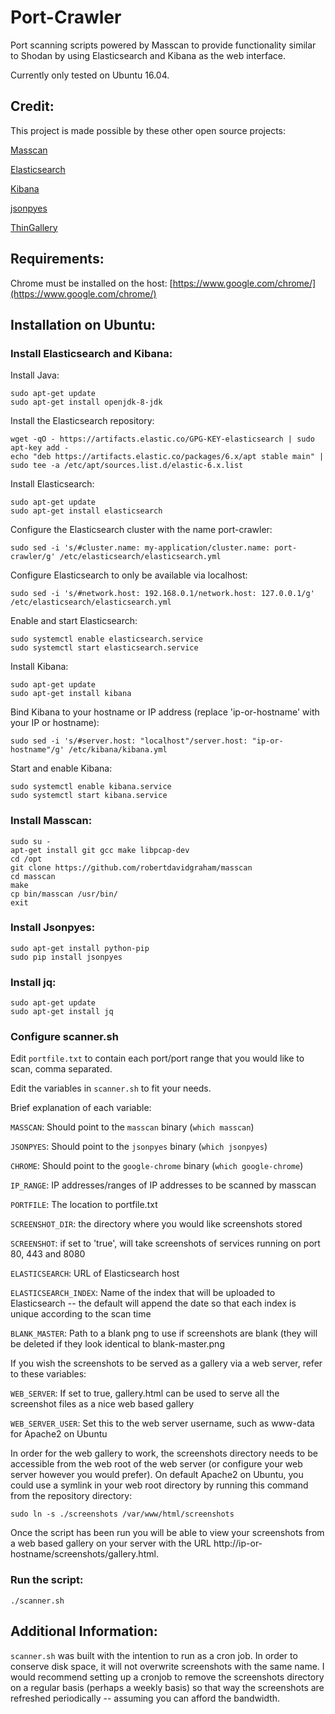 # Port-Crawler
Port scanning scripts powered by Masscan to provide functionality similar to Shodan by using Elasticsearch and Kibana as the web interface.

Currently only tested on Ubuntu 16.04.

## Credit:

This project is made possible by these other open source projects:

[Masscan](https://github.com/robertdavidgraham/masscan)

[Elasticsearch](https://github.com/elastic/elasticsearch)

[Kibana](https://github.com/elastic/kibana)

[jsonpyes](https://github.com/xros/jsonpyes)

[ThinGallery](https://github.com/gfwilliams/ThinGallery)



## Requirements:
Chrome must be installed on the host: [https://www.google.com/chrome/](https://www.google.com/chrome/)




## Installation on Ubuntu:

### Install Elasticsearch and Kibana:

Install Java:

```
sudo apt-get update
sudo apt-get install openjdk-8-jdk
```


Install the Elasticsearch repository:

```
wget -qO - https://artifacts.elastic.co/GPG-KEY-elasticsearch | sudo apt-key add -
echo "deb https://artifacts.elastic.co/packages/6.x/apt stable main" | sudo tee -a /etc/apt/sources.list.d/elastic-6.x.list
```


Install Elasticsearch:

```
sudo apt-get update
sudo apt-get install elasticsearch
```


Configure the Elasticsearch cluster with the name port-crawler:

```
sudo sed -i 's/#cluster.name: my-application/cluster.name: port-crawler/g' /etc/elasticsearch/elasticsearch.yml
```


Configure Elasticsearch to only be available via localhost:

```
sudo sed -i 's/#network.host: 192.168.0.1/network.host: 127.0.0.1/g' /etc/elasticsearch/elasticsearch.yml
```


Enable and start Elasticsearch:

```
sudo systemctl enable elasticsearch.service
sudo systemctl start elasticsearch.service
```


Install Kibana:

```
sudo apt-get update
sudo apt-get install kibana
```


Bind Kibana to your hostname or IP address (replace 'ip-or-hostname' with your IP or hostname):

```
sudo sed -i 's/#server.host: "localhost"/server.host: "ip-or-hostname"/g' /etc/kibana/kibana.yml
```



Start and enable Kibana:

```
sudo systemctl enable kibana.service
sudo systemctl start kibana.service
```



### Install Masscan:

```
sudo su -
apt-get install git gcc make libpcap-dev
cd /opt
git clone https://github.com/robertdavidgraham/masscan
cd masscan
make
cp bin/masscan /usr/bin/
exit
```




### Install Jsonpyes:

```
sudo apt-get install python-pip
sudo pip install jsonpyes
```


### Install jq:

```
sudo apt-get update
sudo apt-get install jq
```



### Configure scanner.sh

Edit `portfile.txt` to contain each port/port range that you would like to scan, comma separated.

Edit the variables in `scanner.sh` to fit your needs. 

Brief explanation of each variable:

`MASSCAN`: Should point to the `masscan` binary (`which masscan`)

`JSONPYES`: Should point to the `jsonpyes` binary (`which jsonpyes`)

`CHROME`: Should point to the `google-chrome` binary (`which google-chrome`)

`IP_RANGE`: IP addresses/ranges of IP addresses to be scanned by masscan 

`PORTFILE`: The location to portfile.txt

`SCREENSHOT_DIR`: the directory where you would like screenshots stored

`SCREENSHOT`: if set to 'true', will take screenshots of services running on port 80, 443 and 8080

`ELASTICSEARCH`: URL of Elasticsearch host

`ELASTICSEARCH_INDEX`: Name of the index that will be uploaded to Elasticsearch -- the default will append the date so that each index is unique according to the scan time

`BLANK_MASTER`: Path to a blank png to use if screenshots are blank (they will be deleted if they look identical to blank-master.png


If you wish the screenshots to be served as a gallery via a web server, refer to these variables:

`WEB_SERVER`: If set to true, gallery.html can be used to serve all the screenshot files as a nice web based gallery

`WEB_SERVER_USER`: Set this to the web server username, such as www-data for Apache2 on Ubuntu 


In order for the web gallery to work, the screenshots directory needs to be accessible from the web root of the web server (or configure your web server however you would prefer). On default Apache2 on Ubuntu, you could use a symlink in your web root directory by running this command from the repository directory:


`sudo ln -s ./screenshots /var/www/html/screenshots`


Once the script has been run you will be able to view your screenshots from a web based gallery on your server with the URL http://ip-or-hostname/screenshots/gallery.html.


### Run the script:

`./scanner.sh`



## Additional Information:

`scanner.sh` was built with the intention to run as a cron job. In order to conserve disk space, it will not overwrite screenshots with the same name. I would recommend setting up a cronjob to remove the screenshots directory on a regular basis (perhaps a weekly basis) so that way the screenshots are refreshed periodically -- assuming you can afford the bandwidth.
